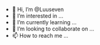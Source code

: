 - 👋 Hi, I’m @Luuseven
- 👀 I’m interested in ...
- 🌱 I’m currently learning ...
- 💞️ I’m looking to collaborate on ...
- 📫 How to reach me ...

<!---
Luuseven/Luuseven is a ✨ special ✨ repository because its `README.md` (this file) appears on your GitHub profile.
You can click the Preview link to take a look at your changes.
--->
